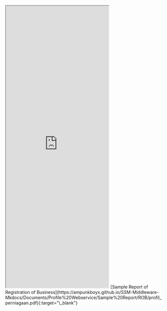 <iframe type="application/x-google-chrome-pdf" original-url="https://www.ssm.com.my/Pages/Product/PDF/profil_perniagaan.pdf" src="https://ampunkboyx.github.io/SSM-Middleware-Mkdocs/Documents/Profile%20Webservice/Sample%20Report/ROB/ReportROB.html" background-color="#F0188E" javascript="allow" full-frame pdf-viewer-update-enabled width="65%" height="900"></iframe>
[Sample Report of Registration of Business](https://ampunkboyx.github.io/SSM-Middleware-Mkdocs/Documents/Profile%20Webservice/Sample%20Report/ROB/profil_perniagaan.pdf){:target="\_blank"}